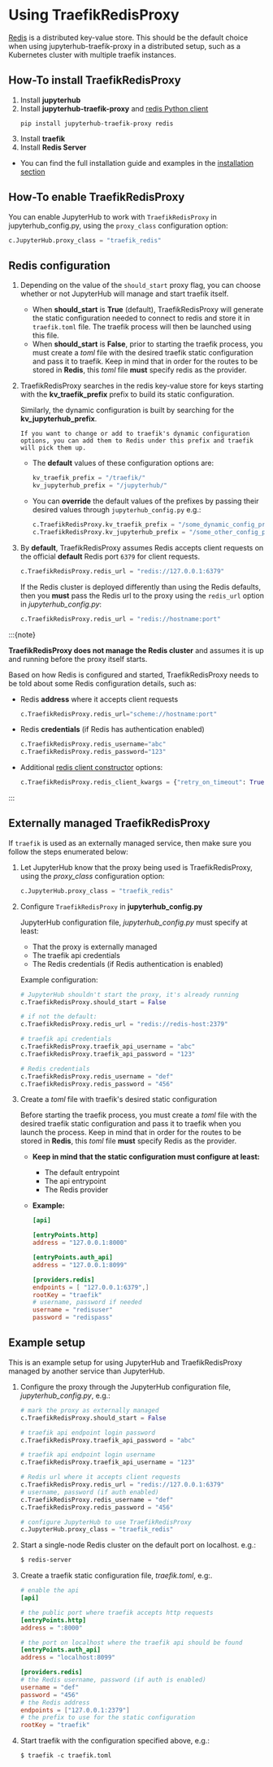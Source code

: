 # Using TraefikRedisProxy

[Redis](https://redis.io) is a distributed key-value store.
This should be the default choice when using jupyterhub-traefik-proxy
in a distributed setup, such as a Kubernetes cluster with multiple traefik instances.

## How-To install TraefikRedisProxy

1. Install **jupyterhub**
2. Install **jupyterhub-traefik-proxy** and [redis Python client](inv:redis:std#index)
   ```
   pip install jupyterhub-traefik-proxy redis
   ```
3. Install **traefik**
4. Install **Redis Server**

- You can find the full installation guide and examples in the [installation section](install)

## How-To enable TraefikRedisProxy

You can enable JupyterHub to work with `TraefikRedisProxy` in jupyterhub_config.py,
using the `proxy_class` configuration option:

```python
c.JupyterHub.proxy_class = "traefik_redis"
```

## Redis configuration

1. Depending on the value of the `should_start` proxy flag, you can choose whether or not JupyterHub will manage and start traefik itself.

   - When **should_start** is **True** (default), TraefikRedisProxy will generate the static configuration needed to connect to redis
     and store it in `traefik.toml` file.
     The traefik process will then be launched using this file.
   - When **should_start** is **False**, prior to starting the traefik process, you must create a _toml_ file with the desired
     traefik static configuration and pass it to traefik. Keep in mind that in order for the routes to be stored in **Redis**,
     this _toml_ file **must** specify redis as the provider.

2. TraefikRedisProxy searches in the redis key-value store for keys starting with the **kv_traefik_prefix** prefix to build its static configuration.

   Similarly, the dynamic configuration is built by searching for the **kv_jupyterhub_prefix**.

   ```{note}
   If you want to change or add to traefik's dynamic configuration options, you can add them to Redis under this prefix and traefik will pick them up.
   ```

   - The **default** values of these configuration options are:

     ```python
     kv_traefik_prefix = "/traefik/"
     kv_jupyterhub_prefix = "/jupyterhub/"
     ```

   - You can **override** the default values of the prefixes by passing their desired values through `jupyterhub_config.py` e.g.:
     ```python
     c.TraefikRedisProxy.kv_traefik_prefix = "/some_dynamic_config_prefix/"
     c.TraefikRedisProxy.kv_jupyterhub_prefix = "/some_other_config_prefix/"
     ```

3. By **default**, TraefikRedisProxy assumes Redis accepts client requests on the official **default** Redis port `6379` for client requests.

   ```python
   c.TraefikRedisProxy.redis_url = "redis://127.0.0.1:6379"
   ```

   If the Redis cluster is deployed differently than using the Redis defaults, then you **must** pass the Redis url to the proxy using
   the `redis_url` option in _jupyterhub_config.py_:

   ```python
   c.TraefikRedisProxy.redis_url = "redis://hostname:port"
   ```

:::{note}

**TraefikRedisProxy does not manage the Redis cluster** and assumes it is up and running before the proxy itself starts.

Based on how Redis is configured and started, TraefikRedisProxy needs to be told about some Redis configuration details, such as:

- Redis **address** where it accepts client requests
  ```python
  c.TraefikRedisProxy.redis_url="scheme://hostname:port"
  ```
- Redis **credentials** (if Redis has authentication enabled)
  ```python
  c.TraefikRedisProxy.redis_username="abc"
  c.TraefikRedisProxy.redis_password="123"
  ```
- Additional [redis client constructor](inv:redis:py:class#redis.Redis) options:
  ```python
  c.TraefikRedisProxy.redis_client_kwargs = {"retry_on_timeout": True}
  ```

:::

## Externally managed TraefikRedisProxy

If `traefik` is used as an externally managed service, then make sure you follow the steps enumerated below:

1. Let JupyterHub know that the proxy being used is TraefikRedisProxy, using the _proxy_class_ configuration option:

   ```python
   c.JupyterHub.proxy_class = "traefik_redis"
   ```

2. Configure `TraefikRedisProxy` in **jupyterhub_config.py**

   JupyterHub configuration file, _jupyterhub_config.py_ must specify at least:

   - That the proxy is externally managed
   - The traefik api credentials
   - The Redis credentials (if Redis authentication is enabled)

   Example configuration:

   ```python
   # JupyterHub shouldn't start the proxy, it's already running
   c.TraefikRedisProxy.should_start = False

   # if not the default:
   c.TraefikRedisProxy.redis_url = "redis://redis-host:2379"

   # traefik api credentials
   c.TraefikRedisProxy.traefik_api_username = "abc"
   c.TraefikRedisProxy.traefik_api_password = "123"

   # Redis credentials
   c.TraefikRedisProxy.redis_username = "def"
   c.TraefikRedisProxy.redis_password = "456"
   ```

3. Create a _toml_ file with traefik's desired static configuration

   Before starting the traefik process, you must create a _toml_ file with the desired
   traefik static configuration and pass it to traefik when you launch the process.
   Keep in mind that in order for the routes to be stored in **Redis**,
   this _toml_ file **must** specify Redis as the provider.

   - **Keep in mind that the static configuration must configure at least:**

     - The default entrypoint
     - The api entrypoint
     - The Redis provider

   - **Example:**

     ```toml
     [api]

     [entryPoints.http]
     address = "127.0.0.1:8000"

     [entryPoints.auth_api]
     address = "127.0.0.1:8099"

     [providers.redis]
     endpoints = [ "127.0.0.1:6379",]
     rootKey = "traefik"
     # username, password if needed
     username = "redisuser"
     password = "redispass"
     ```

## Example setup

This is an example setup for using JupyterHub and TraefikRedisProxy managed by another service than JupyterHub.

1. Configure the proxy through the JupyterHub configuration file, _jupyterhub_config.py_, e.g.:

   ```python
   # mark the proxy as externally managed
   c.TraefikRedisProxy.should_start = False

   # traefik api endpoint login password
   c.TraefikRedisProxy.traefik_api_password = "abc"

   # traefik api endpoint login username
   c.TraefikRedisProxy.traefik_api_username = "123"

   # Redis url where it accepts client requests
   c.TraefikRedisProxy.redis_url = "redis://127.0.0.1:6379"
   # username, password (if auth enabled)
   c.TraefikRedisProxy.redis_username = "def"
   c.TraefikRedisProxy.redis_password = "456"

   # configure JupyterHub to use TraefikRedisProxy
   c.JupyterHub.proxy_class = "traefik_redis"
   ```

2. Start a single-node Redis cluster on the default port on localhost. e.g.:

   ```bash
   $ redis-server
   ```

3. Create a traefik static configuration file, _traefik.toml_, e.g:.

   ```toml
   # enable the api
   [api]

   # the public port where traefik accepts http requests
   [entryPoints.http]
   address = ":8000"

   # the port on localhost where the traefik api should be found
   [entryPoints.auth_api]
   address = "localhost:8099"

   [providers.redis]
   # the Redis username, password (if auth is enabled)
   username = "def"
   password = "456"
   # the Redis address
   endpoints = ["127.0.0.1:2379"]
   # the prefix to use for the static configuration
   rootKey = "traefik"
   ```

4. Start traefik with the configuration specified above, e.g.:
   ```
   $ traefik -c traefik.toml
   ```

